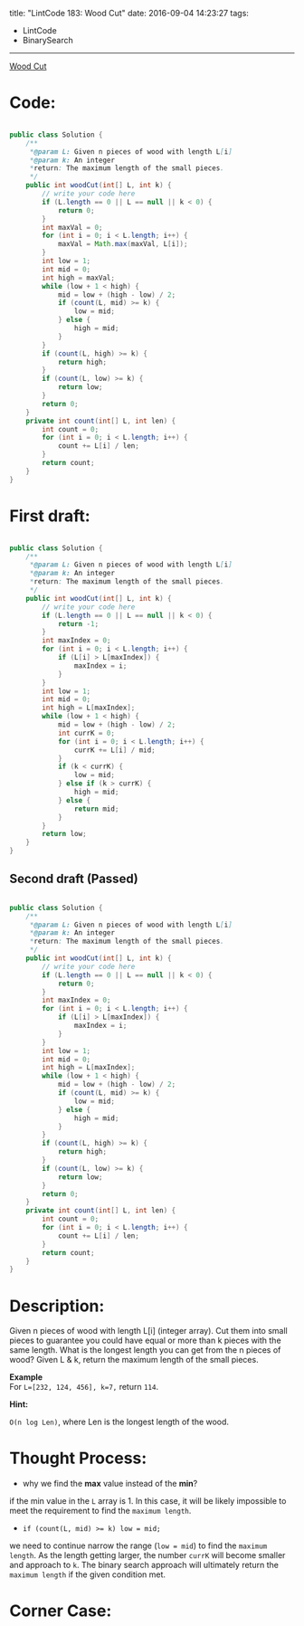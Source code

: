 title: "LintCode 183: Wood Cut"
date: 2016-09-04 14:23:27
tags:
- LintCode
- BinarySearch
---

[Wood Cut](http://www.lintcode.com/en/problem/wood-cut/)

# Code: 

```java

public class Solution {
    /** 
     *@param L: Given n pieces of wood with length L[i]
     *@param k: An integer
     *return: The maximum length of the small pieces.
     */
    public int woodCut(int[] L, int k) {
        // write your code here
        if (L.length == 0 || L == null || k < 0) {
            return 0;
        }
        int maxVal = 0;
        for (int i = 0; i < L.length; i++) {
            maxVal = Math.max(maxVal, L[i]);
        }
        int low = 1;
        int mid = 0;
        int high = maxVal;
        while (low + 1 < high) {
            mid = low + (high - low) / 2;
            if (count(L, mid) >= k) {
                low = mid;
            } else {
                high = mid;
            }
        }
        if (count(L, high) >= k) {
            return high;
        }
        if (count(L, low) >= k) {
            return low;
        }
        return 0;
    }
    private int count(int[] L, int len) {
        int count = 0;
        for (int i = 0; i < L.length; i++) {
            count += L[i] / len;
        }
        return count;
    }
}

```

<!--more-->

# First draft: 

```java

public class Solution {
    /** 
     *@param L: Given n pieces of wood with length L[i]
     *@param k: An integer
     *return: The maximum length of the small pieces.
     */
    public int woodCut(int[] L, int k) {
        // write your code here
        if (L.length == 0 || L == null || k < 0) {
            return -1;
        }
        int maxIndex = 0;
        for (int i = 0; i < L.length; i++) {
            if (L[i] > L[maxIndex]) {
                maxIndex = i;
            }
        }
        int low = 1;
        int mid = 0;
        int high = L[maxIndex];
        while (low + 1 < high) {
            mid = low + (high - low) / 2;
            int currK = 0;
            for (int i = 0; i < L.length; i++) {
                currK += L[i] / mid;
            }
            if (k < currK) {
                low = mid;
            } else if (k > currK) {
                high = mid;
            } else {
                return mid;
            }
        }
        return low;
    }
}

```

## Second draft (Passed)

```java

public class Solution {
    /** 
     *@param L: Given n pieces of wood with length L[i]
     *@param k: An integer
     *return: The maximum length of the small pieces.
     */
    public int woodCut(int[] L, int k) {
        // write your code here
        if (L.length == 0 || L == null || k < 0) {
            return 0;
        }
        int maxIndex = 0;
        for (int i = 0; i < L.length; i++) {
            if (L[i] > L[maxIndex]) {
                maxIndex = i;
            }
        }
        int low = 1;
        int mid = 0;
        int high = L[maxIndex];
        while (low + 1 < high) {
            mid = low + (high - low) / 2;
            if (count(L, mid) >= k) {
                low = mid;
            } else {
                high = mid;
            }
        }
        if (count(L, high) >= k) {
            return high;
        }
        if (count(L, low) >= k) {
            return low;
        }
        return 0;
    }
    private int count(int[] L, int len) {
        int count = 0;
        for (int i = 0; i < L.length; i++) {
            count += L[i] / len;
        }
        return count;
    }
}

```

# Description: 

Given n pieces of wood with length L[i] (integer array). Cut them into small pieces to guarantee you could have equal or more than k pieces with the same length. What is the longest length you can get from the n pieces of wood? Given L & k, return the maximum length of the small pieces.

**Example**  
For `L=[232, 124, 456], k=7,` return `114`.

**Hint:**

`O(n log Len)`, where Len is the longest length of the wood.



# Thought Process:
- why we find the **max** value instead of the **min**?  

if the min value in the `L` array is 1. In this case, it will be likely impossible to meet the requirement to find the `maximum length`.  

- `if (count(L, mid) >= k) low = mid;` 

we need to continue narrow the range (`low = mid`) to find the `maximum length`. As the length getting larger, the number `currK` will become smaller and approach to `k`. The binary search approach will ultimately return the `maximum length` if the given condition met.  

# Corner Case:

